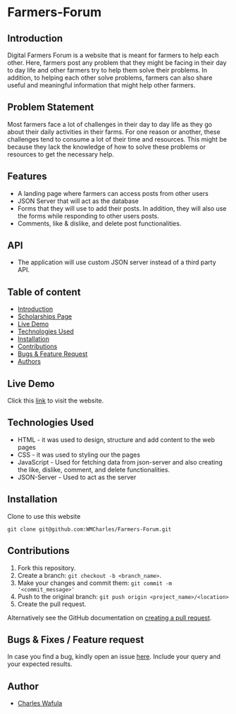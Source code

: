 # Farmers-Forum

## Introduction

Digital Farmers Forum is a website that is meant for farmers to help each other. Here, farmers post any problem that they might be facing in their day to day life and other farmers try to help them solve their problems. In addition, to helping each other solve problems, farmers can also share useful and meaningful information that might help other farmers. 

## Problem Statement

Most farmers face a lot of challenges in their day to day life as they go about their daily activities in their farms. For one reason or another, these challenges tend to consume a lot of their time and resources. This might be because they lack the knowledge of how to solve these problems or resources to get the necessary help.

## Features

* A landing page where farmers can access posts from other users
* JSON Server that will act as the database
* Forms that they will use to add their posts. In addition, they will also use the forms while responding to other users posts.
* Comments, like & dislike, and delete post functionalities.

## API
* The application will use custom JSON server instead of a third party API. 


## Table of content

+ [Introduction](#introduction)
+ [Scholarships Page](#scholarships-page)
+ [Live Demo](#live-demo)
+ [Technologies Used](#technologies-used)
+ [Installation](#installation)
+ [Contributions](#contributions)
+ [Bugs & Feature Request](#bugs--fixes--feature-request)
+ [Authors](#authors)

## Live Demo

Click this [link](https://wmcharles.github.io/Farmers-Forum/) to visit the website.

## Technologies Used

* HTML - it was used to design, structure and add content to the web pages
* CSS - it was used to styling our the pages 
* JavaScript - Used for fetching data from json-server and also creating the like, dislike, comment, and delete functionalities.
* JSON-Server - Used to act as the server

## Installation

Clone to use this website
```
git clone git@github.com:WMCharles/Farmers-Forum.git
```

## Contributions

1. Fork this repository.
2. Create a branch: `git checkout -b <branch_name>`.
3. Make your changes and commit them: `git commit -m '<commit_message>'`
4. Push to the original branch: `git push origin <project_name>/<location>`
5. Create the pull request.

Alternatively see the GitHub documentation on [creating a pull request](https://help.github.com/en/github/collaborating-with-issues-and-pull-requests/creating-a-pull-request).

## Bugs & Fixes / Feature request

In case you find a bug, kindly open an issue [here](https://https://github.com/WMCharles/Auction-Site/issues/new). Include your query and your expected results.

## Author

+ [Charles Wafula](https://github.com/WMCharles)
